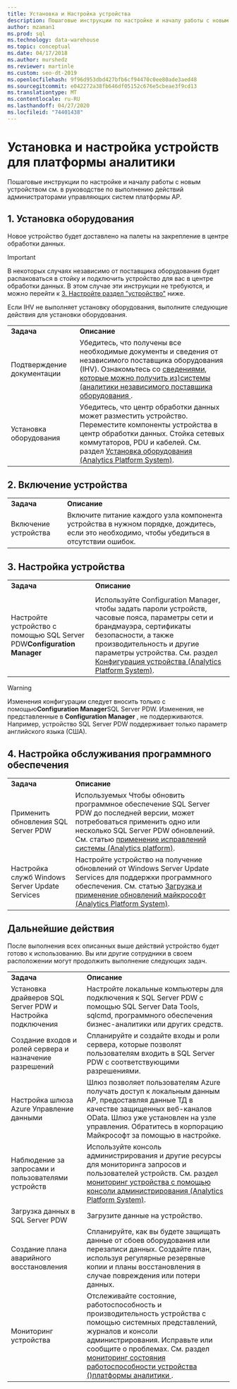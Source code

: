 ```yaml
---
title: Установка и Настройка устройства
description: Пошаговые инструкции по настройке и началу работы с новым устройством см. в руководстве по выполнению действий администраторами управляющих систем платформы AP.
author: mzaman1
ms.prod: sql
ms.technology: data-warehouse
ms.topic: conceptual
ms.date: 04/17/2018
ms.author: murshedz
ms.reviewer: martinle
ms.custom: seo-dt-2019
ms.openlocfilehash: 9f96d953dbd427bfb6cf94470c0ee80ade3aed48
ms.sourcegitcommit: e042272a38fb646df05152c676e5cbeae3f9cd13
ms.translationtype: MT
ms.contentlocale: ru-RU
ms.lasthandoff: 04/27/2020
ms.locfileid: "74401438"
---
```

# <a name="appliance-installation-and-configuration-for-analytics-platform-system"></a>Установка и настройка устройств для платформы аналитики
Пошаговые инструкции по настройке и началу работы с новым устройством см. в руководстве по выполнению действий администраторами управляющих систем платформы AP.  
  
<!-- MISSING LINKS ## <a name="BeforeYouBegin"></a>Before You Begin  
Before you begin to install, configure, and use your new appliance, we recommend reviewing information about the appliance components. Review the following to familiarize yourself with the appliance:  
  
-   Review [Understanding the Appliance Nodes and Hardware (SQL Server PDW)](assetId:///f60f419f-d1e1-403d-8cf9-07e7ef6d6627) to be sure you understand the components included in your new appliance.  
  
-   Review [Connecting to SQL Server PDW (SQL Server PDW)](assetId:///721851d5-e521-4d5b-ba6d-8e2e9d3c7808) to understand how and when appliance administrators will connect to each appliance node.  
-->

## <a name="1-install-the-hardware"></a><a name="InstallHardware"></a>1. Установка оборудования  
Новое устройство будет доставлено на палеты на закрепление в центре обработки данных.  
  
> [!IMPORTANT]  
> В некоторых случаях независимо от поставщика оборудования будет распаковаться в стойку и подключить устройство для вас в центре обработки данных. В этом случае эти инструкции не требуются, и можно перейти к [3. Настройте раздел "устройство"](#ConfigureAppliance) ниже.  
  
Если IHV не выполняет установку оборудования, выполните следующие действия для установки оборудования.  
  
|||  
|-|-|  
|**Задача**|**Описание**|  
|Подтверждение документации|Убедитесь, что получены все необходимые документы и сведения от независимого поставщика оборудования (IHV). Ознакомьтесь со [сведениями, которые можно получить из&#41;системы &#40;аналитики независимого поставщика оборудования ](information-to-obtain-from-your-ihv.md).|  
|Установка оборудования|Убедитесь, что центр обработки данных может разместить устройство. Переместите компоненты устройства в центр обработки данных. Стойка сетевых коммутаторов, PDU и кабелей. См. раздел [Установка оборудования &#40;Analytics Platform System&#41;](hardware-installation.md).|  
  
## <a name="2-power-on-the-appliance"></a><a name="PowerOnAppliance"></a>2. Включение устройства  
  
|||  
|-|-|  
|**Задача**|**Описание**|  
|Включение устройства|Включите питание каждого узла компонента устройства в нужном порядке, дождитесь, если это необходимо, чтобы убедиться в отсутствии ошибок.|  
  
## <a name="3-configure-the-appliance"></a><a name="ConfigureAppliance"></a>3. Настройка устройства  
  
|||  
|-|-|  
|**Задача**|**Описание**|  
|||  
|Настройте устройство с помощью SQL Server PDW**Configuration Manager**|Используйте Configuration Manager, чтобы задать пароли устройств, часовые пояса, параметры сети и брандмауэра, сертификаты безопасности, а также производительность и другие параметры устройства. См. раздел [Конфигурация устройства &#40;Analytics Platform System&#41;](appliance-configuration.md).|  
  
> [!WARNING]  
> Изменения конфигурации следует вносить только с помощью**Configuration Manager**SQL Server PDW. Изменения, не представленные в **Configuration Manager** , не поддерживаются. Например, устройство SQL Server PDW поддерживает только параметр английского языка (США).  
  
## <a name="4-set-up-software-servicing"></a><a name="SoftwareServicing"></a>4. Настройка обслуживания программного обеспечения  
  
|||  
|-|-|  
|**Задача**|**Описание**|  
|Применить обновления SQL Server PDW|Используемых Чтобы обновить программное обеспечение SQL Server PDW до последней версии, может потребоваться применить одно или несколько SQL Server PDW обновлений. См. статью [применение исправлений системы &#40;Analytics platform&#41;](apply-analytics-platform-system-hotfixes.md).|  
|Настройка служб Windows Server Update Services|Настройте устройство на получение обновлений от Windows Server Update Services для поддержки программного обеспечения. См. статью [Загрузка и применение обновлений майкрософт &#40;Analytics Platform System&#41;](download-and-apply-microsoft-updates.md).|  
  
## <a name="next-steps"></a><a name="NextSteps"></a>Дальнейшие действия  
После выполнения всех описанных выше действий устройство будет готово к использованию. Вы или другие сотрудники в своем расположении могут продолжить выполнение следующих задач.  
  
|||  
|-|-|  
|**Задача**|**Описание**|  
|Установка драйверов SQL Server PDW и Настройка подключения|Настройте локальные компьютеры для подключения к SQL Server PDW с помощью SQL Server Data Tools, sqlcmd, программного обеспечения бизнес-аналитики или других средств. <!-- MISSING LINKS See [Client Tools (SQL Server PDW)](assetId:///721851d5-e521-4d5b-ba6d-8e2e9d3c7808).-->|  
|Создание входов и ролей сервера и назначение разрешений|Спланируйте и создайте входы и роли сервера, которые позволят пользователям входить в SQL Server PDW с соответствующими разрешениями. <!-- MISSING LINKS See [PDW Permissions &#40;SQL Server PDW&#41;](../sqlpdw/pdw-permissions-sql-server-pdw.md).-->|  
|Настройка шлюза Azure Управление данными|Шлюз позволяет пользователям Azure получать доступ к локальным данным AP, предоставляя данные ТД в качестве защищенных веб-каналов OData. Шлюз уже установлен на узле управления. Обратитесь в корпорацию Майкрософт за помощью в настройке.|  
|Наблюдение за запросами и пользователями устройств|Используйте консоль администрирования и другие ресурсы для мониторинга запросов и пользователей устройств. См. раздел [мониторинг устройства с помощью консоли администрирования &#40;Analytics Platform System&#41;](monitor-the-appliance-by-using-the-admin-console.md)<!-- MISSING LINKS and [User Sessions &#40;SQL Server PDW&#41;](../sqlpdw/user-sessions-sql-server-pdw.md)-->.|  
|Загрузка данных в SQL Server PDW|Загрузите данные на устройство. <!-- MISSING LINKS See [Load &#40;SQL Server PDW&#41;](../sqlpdw/load-sql-server-pdw.md).-->|  
|Создание плана аварийного восстановления|Спланируйте, как вы будете защищать данные от сбоев оборудования или перезаписи данных. Создайте план, используя регулярные резервные копии и планы восстановления в случае повреждения или потери данных. <!-- MISSING LINKS See [Create a Disaster Recovery Plan &#40;SQL Server PDW&#41;](../sqlpdw/create-a-disaster-recovery-plan-sql-server-pdw.md).-->|  
|Мониторинг устройства|Отслеживайте состояние, работоспособность и производительность устройства с помощью системных представлений, журналов и консоли администрирования. Исправьте или сообщите о проблемах. См. раздел [мониторинг состояния работоспособности устройства &#40;&#41;платформы аналитики ](../relational-databases/system-dynamic-management-views/sys-dm-pdw-component-health-status-transact-sql.md).|  
